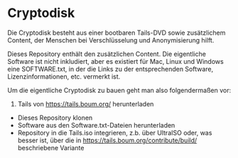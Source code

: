 Cryptodisk
==========

Die Cryptodisk besteht aus einer bootbaren Tails-DVD sowie zusätzlichem Content, der Menschen bei Verschlüsselung und Anonymisierung hilft.

Dieses Repository enthält den zusätzlichen Content. Die eigentliche Software ist nicht inkludiert, aber es existiert für Mac, Linux und Windows eine SOFTWARE.txt, in der die Links zu der entsprechenden Software, Lizenzinformationen, etc. vermerkt ist.

Um die eigentliche Cryptodisk zu bauen geht man also folgendermaßen vor:

1. Tails von https://tails.boum.org/ herunterladen
- Dieses Repository klonen
- Software aus den Software.txt-Dateien herunterladen
- Repository in die Tails.iso integrieren, z.b. über UltraISO oder, was besser ist, über die in https://tails.boum.org/contribute/build/ beschriebene Variante
